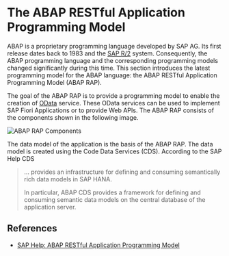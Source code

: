 # The ABAP RESTful Application Programming Model

ABAP is a proprietary programming language developed by SAP AG. Its first release dates back to 1983 and the
[SAP R/2](https://en.wikipedia.org/wiki/SAP_R/2) system. Consequently, the ABAP programming language and
the corresponding programming models changed significantly during this time. This section introduces
the latest programming model for the ABAP language: the ABAP RESTful Application Programming Model (ABAP RAP).

The goal of the ABAP RAP is to provide a programming model to enable the creation of [OData](https://www.odata.org/) service.
These OData services can be used to implement SAP Fiori Applications or to provide Web APIs. The ABAP RAP consists of the
components shown in the following image.

![ABAP RAP Components](imgs/abap_rap/rap_components.png)

The data model of the application is the basis of the ABAP RAP. The data model is created using the Code Data Services (CDS).
According to the SAP Help CDS

> ... provides an infrastructure for defining and consuming semantically rich data models in SAP HANA.
>
> In particular, ABAP CDS provides a framework for defining and consuming semantic data models on the central database of the application server.

## References

- [SAP Help: ABAP RESTful Application Programming Model](https://help.sap.com/docs/ABAP_PLATFORM_NEW/fc4c71aa50014fd1b43721701471913d/289477a81eec4d4e84c0302fb6835035.html?locale=en-US)
